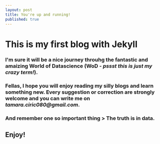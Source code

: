 ```yaml
---
layout: post
title: You're up and running!
published: true
---
```


# This is my first blog with Jekyll

### I'm sure it will be a nice journey throuhg the fantastic and amaizing World of Datascience (WoD - _pssst this is just my crazy term!_).
### Fellas, I hope you will enjoy reading my silly blogs and learn something new. Every suggestion or correction are strongly welcome and you can write me on _tamara.ciric080@gmail.com_.
### And remember one so important thing > The truth is in data.

## Enjoy!



